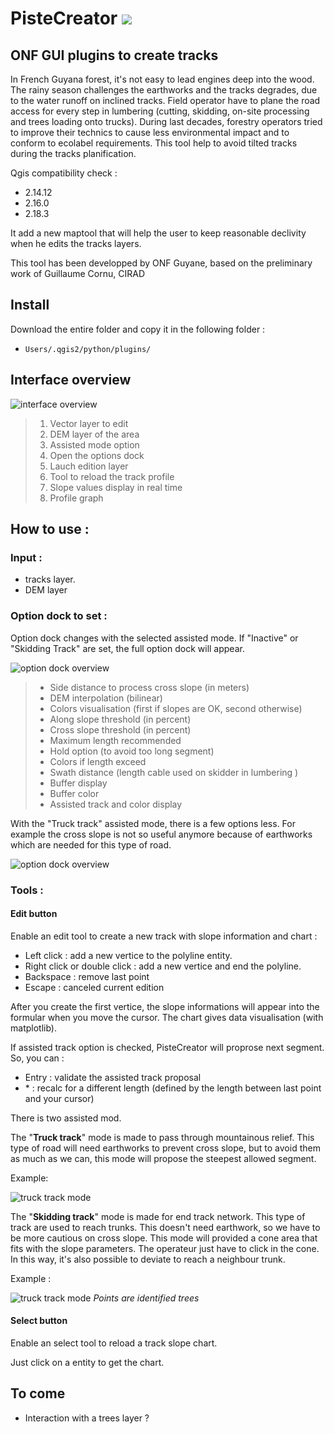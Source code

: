 
# PisteCreator <img src="http://open.geoexmachina.fr/img/article/PC_icon.png"></img>
## ONF GUI plugins to create tracks

In French Guyana forest, it's not easy to lead engines deep into the wood. The rainy season challenges the earthworks and the tracks degrades, due to the water runoff on inclined tracks. Field operator have to plane the road access for every step in lumbering (cutting, skidding, on-site processing and trees loading onto trucks). During last decades, forestry operators tried to improve their technics to cause less environmental impact and to conform to ecolabel requirements.
This tool help to avoid tilted tracks during the tracks planification.

Qgis compatibility check :
- 2.14.12
- 2.16.0
- 2.18.3

It add a new maptool that will help the user to keep reasonable declivity when he edits the tracks layers.

This tool has been developped by ONF Guyane, based on the preliminary work of Guillaume Cornu, CIRAD 

## Install

Download the entire folder and copy it in the following folder :
  - `Users/.qgis2/python/plugins/`

## Interface overview

![](http://open.geoexmachina.fr/img/article/ui_Pistecreator_v1_7.PNG "interface overview")

> 1. Vector layer to edit
> 2. DEM layer of the area
> 3. Assisted mode option
> 4. Open the options dock
> 5. Lauch edition layer
> 6. Tool to reload the track profile
> 7. Slope values display in real time
> 8. Profile graph

## How to use :

### Input :
- tracks layer.
- DEM layer

### Option dock to set :
Option dock changes with the selected assisted mode. If "Inactive" or "Skidding Track" are set, the full option dock will appear.

![](http://open.geoexmachina.fr/img/article/panneau_option_1.PNG "option dock overview")
> - Side distance to process cross slope (in meters)
> - DEM interpolation (bilinear)
> - Colors visualisation (first if slopes are OK, second otherwise)
> - Along slope threshold (in percent)
> - Cross slope threshold (in percent)
> - Maximum length recommended
> - Hold option (to avoid too long segment)
> - Colors if length exceed
> - Swath distance (length cable used on skidder in lumbering )
> - Buffer display
> - Buffer color
> - Assisted track and color display

With the "Truck track" assisted mode, there is a few options less. For example the cross slope is not so useful anymore because of earthworks which are needed for this type of road.

![](http://open.geoexmachina.fr/img/article/panneau_option_2.PNG "option dock overview")
### Tools :

#### Edit button

Enable an edit tool to create a new track with slope information and chart :
- Left click : add a new vertice to the polyline entity.
- Right click or double click : add a new vertice and end the polyline.
- Backspace : remove last point
- Escape : canceled current edition

After you create the first vertice, the slope informations will appear into the formular when you move the cursor.
The chart gives data visualisation (with matplotlib).

If assisted track option is checked, PisteCreator will proprose next segment. So, you can :
- Entry : validate the assisted track proposal
- \* : recalc for a different length (defined by the length between last point and your cursor)

There is two assisted mod. 

The "**Truck track**" mode is made to pass through mountainous relief. This type of road will need earthworks to prevent cross slope, but to avoid them as much as we can, this mode will propose the steepest allowed segment.

Example:

![](http://open.geoexmachina.fr/img/article/test_assiste.gif "truck track mode")

The "**Skidding track**" mode is made for end track network. This type of track are used to reach trunks. This doesn't need earthwork, so we have to be more cautious on cross slope. This mode will provided a cone area that fits with the slope parameters. The operateur just have to click in the cone. In this way, it's also possible to deviate to reach a neighbour trunk.

Example :

![](http://open.geoexmachina.fr/img/article/test_assiste_clois.gif "truck track mode")
*Points are identified trees*

#### Select button

Enable an select tool to reload a track slope chart.

Just click on a entity to get the chart.

## To come
- Interaction with a trees layer ?
